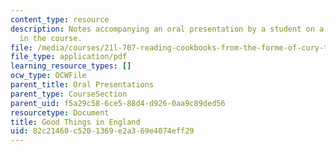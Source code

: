 ```yaml
---
content_type: resource
description: Notes accompanying an oral presentation by a student on a cookbook studied
  in the course.
file: /media/courses/21l-707-reading-cookbooks-from-the-forme-of-cury-to-the-smitten-kitchen-spring-2017/82c21460c5201369e2a369e4074eff29_MIT21L_707S17_Outline_Florence_White.pdf
file_type: application/pdf
learning_resource_types: []
ocw_type: OCWFile
parent_title: Oral Presentations
parent_type: CourseSection
parent_uid: f5a29c58-6ce5-88d4-d926-0aa9c89ded56
resourcetype: Document
title: Good Things in England
uid: 82c21460-c520-1369-e2a3-69e4074eff29
---
```

